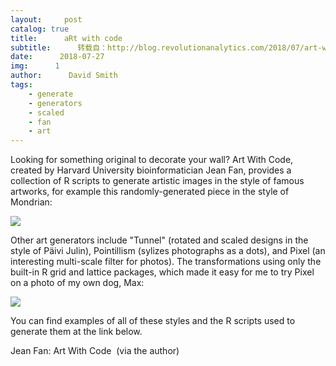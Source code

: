 ```yaml
---
layout:     post
catalog: true
title:      aRt with code
subtitle:      转载自：http://blog.revolutionanalytics.com/2018/07/art-with-code.html
date:      2018-07-27
img:      1
author:      David Smith
tags:
    - generate
    - generators
    - scaled
    - fan
    - art
---
```


Looking for something original to decorate your wall? Art With Code, created by Harvard University bioinformatician Jean Fan, provides a collection of R scripts to generate artistic images in the style of famous artworks, for example this randomly-generated piece in the style of Mondrian:

![](http://revolution-computing.typepad.com/.a/6a010534b1db25970b022ad3a42c8e200b-800wi)


Other art generators include "Tunnel" (rotated and scaled designs in the style of Päivi Julin), Pointillism (sylizes photographs as a dots), and Pixel (an interesting multi-scale filter for photos). The transformations using only the built-in R grid and lattice packages, which made it easy for me to try Pixel on a photo of my own dog, Max:

![](http://revolution-computing.typepad.com/.a/6a010534b1db25970b022ad3a42d51200b-800wi)


You can find examples of all of these styles and the R scripts used to generate them at the link below.

Jean Fan: Art With Code  (via the author)

